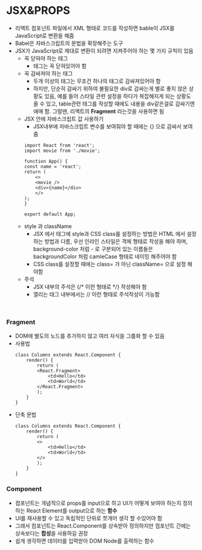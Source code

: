 JSX&PROPS
=============
* 리액트 컴포넌트 파일에서 XML 형태로 코드를 작성하면 bable이 JSX를 JavaScript로 변환을 해줌
* Babel은 자바스크립트의 문법을 확장해주는 도구
* JSX가 JavaScript로 제대로 변환이 되려면 지켜주어야 하는 몇 가지 규칙이 있음
    * 꼭 닫혀야 하는 태그
        * 태그는 꼭 닫혀있어야 함
    * 꼭 감싸져야 하는 태그
        * 두개 이상의 태그는 무조건 하나의 태그로 감싸져있어야 함
        * 하지만, 단순히 감싸기 위하여 불필요한 div로 감싸는게 별로 좋지 않은 상황도 있음, 예를 들어 스타일 관련 설정을 하다가 복잡해지게 되는 상황도 올 수 있고, table관련 태그를 작성할 때에도 내용을 div같은걸로 감싸기엔 애매 함. 그럴땐, 리액트의 **Fragment** 라는것을 사용하면 됨
    * JSX 안에 자바스크립트 값 사용하기
        * JSX내부에 자바스크립트 변수를 보여줘야 할 때에는 {} 으로 감싸서 보여줌
        ```
        import React from 'react';
        import movie from './movie';

        function App() {
        const name = 'react';
        return (
            <>
            <movie />
            <div>{name}</div>
            </>
        );
        }

        export default App;
        ```
    * style 과 className
        * JSX 에서 태그에 style과 CSS class를 설정하는 방법은 HTML 에서 설정하는 방법과 다름, 우선 인라인 스타일은 객체 형태로 작성을 해야 하며, background-color 처럼 - 로 구분되어 있는 이름들은 backgroundColor 처럼 camleCase 형태로 네이밍 해주어야 함
        * CSS class를 설정할 때에는 class= 가 아닌 className= 으로 설정 해야함
    * 주석
        * JSX 내부의 주석은 {/* 이런 형태로 */} 작성해야 함
        * 열리는 태그 내부에서는 // 이런 형태로 주석작성이 가능함
<br>

### Fragment
* DOM에 별도의 노드를 추가하지 않고 여러 자식을 그룹화 할 수 있음
* 사용법
    ```
    class Columns extends React.Component {
        render() {
            return (
            <React.Fragment>
                <td>Hello</td>
                <td>World</td>
            </React.Fragment>
            );
        }
    }
    ```
* 단축 문법
    ```
    class Columns extends React.Component {
        render() {
            return (
            <>
                <td>Hello</td>
                <td>World</td>
            </>
            );
        }
    }
    ```
### Component
* 컴포넌트는 개념적으로 props를 input으로 하고 UI가 어떻게 보여야 하는지 정의하는 React Element를 output으로 하는 **함수**
* UI를 재사용할 수 있고 독립적인 단위로 쪼개어 생각 할 수있어야 함
* 그래서 컴포넌트는 React.Component를 상속받아 정의하지만 컴포넌트 간에는 상속보다는 **합성**을 사용하길 권장 
* 쉽게 생각하면 데이터를 입력받아 DOM Node를 출력하는 함수 
